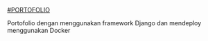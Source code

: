 [#PORTOFOLIO](https://github.com/zacky-nz/individualtaskdjango.git)

Portofolio dengan menggunakan framework Django dan mendeploy menggunakan Docker
